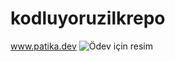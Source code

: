 # kodluyoruzilkrepo
www.patika.dev
![Ödev için resim](https://www.halildurmus.com/wp-content/uploads/2020/06/444-codes.jpg)



